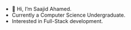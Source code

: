 - 👋 Hi, I’m Saajid Ahamed.
- Currently a Computer Science Undergraduate.
- Interested in Full-Stack development.

<!---
saajidAha/saajidAha is a ✨ special ✨ repository because its `README.md` (this file) appears on your GitHub profile.
You can click the Preview link to take a look at your changes.
--->
